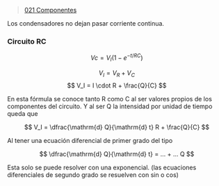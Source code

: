 
> [021 Componentes](021%20Componentes.md)

Los condensadores no dejan pasar corriente continua.

### Circuito RC

$$Vc = V_I ( 1- e^{-t/RC})$$

$$
V_I = V_R + V_C
$$
$$
V_I = I \cdot R + \frac{Q}{C}
$$

En esta fórmula se conoce tanto R como C al ser valores propios de los
componentes del circuito. Y al ser Q la intensidad por unidad de tiempo
queda que

$$
V_I = \dfrac{\mathrm{d} Q}{\mathrm{d} t} R + \frac{Q}{C}
$$

Al tener una ecuación diferencial de primer grado del tipo

$$
\dfrac{\mathrm{d} Q}{\mathrm{d} t} = ... + ... Q
$$

Esta solo se puede resolver con una exponencial. (las ecuaciones diferenciales
de segundo grado se resuelven con sin o cos)